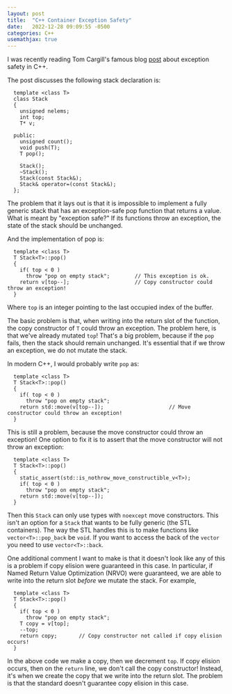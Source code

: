 ```yaml
---
layout: post
title:  "C++ Container Exception Safety"
date:   2022-12-28 09:09:55 -0500
categories: C++
usemathjax: true
---
```


I was recently reading Tom Cargill's famous blog [post](https://ptgmedia.pearsoncmg.com/imprint_downloads/informit/aw/meyerscddemo/demo/MAGAZINE/CA_FRAME.HTM) about exception safety in C++.

The post discusses the following stack declaration is:

```
  template <class T>
  class Stack
  {
    unsigned nelems;
    int top;
    T* v;

  public:
    unsigned count();
    void push(T);
    T pop();

    Stack();
    ~Stack();
    Stack(const Stack&);
    Stack& operator=(const Stack&);
  };
```

The problem that it lays out is that it is impossible to implement a fully generic stack that has an exception-safe pop function that returns a value.  What is meant by "exception safe?"  If its functions throw an exception, the state of the stack should be unchanged.

And the implementation of pop is:

```
  template <class T>
  T Stack<T>::pop()
  {
    if( top < 0 )
      throw "pop on empty stack";        // This exception is ok.
    return v[top--];                     // Copy constructor could throw an exception!
  }
```

Where `top` is an integer pointing to the last occupied index of the buffer.

The basic problem is that, when writing into the return slot of the function, the copy constructor of `T` could throw an exception.  The problem here, is that we've already mutated `top`!  That's a big problem, because if the `pop` fails, then the stack should remain unchanged.  It's essential that if we throw an exception, we do not mutate the stack.

In modern C++, I would probably write `pop` as:

```
  template <class T>
  T Stack<T>::pop()
  {
    if( top < 0 )
      throw "pop on empty stack";
    return std::move(v[top--]);                     // Move constructor could throw an exception!
  }
```

This is still a problem, because the move constructor could throw an exception!  One option to fix it is to assert that the move constructor will not throw an exception:


```
  template <class T>
  T Stack<T>::pop()
  {
    static_assert(std::is_nothrow_move_constructible_v<T>);
    if( top < 0 )
      throw "pop on empty stack";
    return std::move(v[top--]);
  }
```

Then this `Stack` can only use types with `noexcept` move constructors.  This isn't an option for a `Stack` that wants to be fully generic (the STL containers).  The way the STL handles this is to make functions like `vector<T>::pop_back` be `void`.  If you want to access the back of the `vector` you need to use `vector<T>::back`.

One additional comment I want to make is that it doesn't look like any of this is a problem if copy elision were guaranteed in this case.  In particular, if Named Return Value Optimization (NRVO) were guaranteed, we are able to write into the return slot *before* we mutate the stack.  For example,


```
  template <class T>
  T Stack<T>::pop()
  {
    if( top < 0 )
      throw "pop on empty stack";
    T copy = v[top];
    --top;
    return copy;       // Copy constructor not called if copy elision occurs!
  }
```

In the above code we make a copy, then we decrement `top`.  If copy elision occurs, then on the `return` line, we don't call the copy constructor!  Instead, it's when we create the copy that we write into the return slot.  The problem is that the standard doesn't guarantee copy elision in this case.
